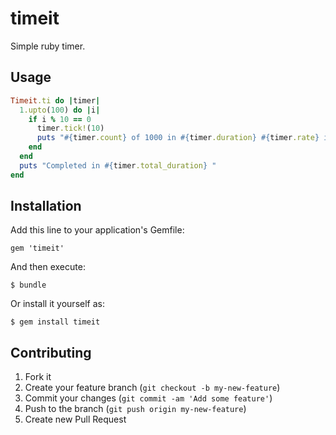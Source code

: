 # timeit

Simple ruby timer.

## Usage

```ruby
Timeit.ti do |timer|
  1.upto(100) do |i|
    if i % 10 == 0
      timer.tick!(10)
      puts "#{timer.count} of 1000 in #{timer.duration} #{timer.rate} items/s" 
    end
  end
  puts "Completed in #{timer.total_duration} "
end
```


## Installation

Add this line to your application's Gemfile:

    gem 'timeit'

And then execute:

    $ bundle

Or install it yourself as:

    $ gem install timeit


## Contributing

1. Fork it
2. Create your feature branch (`git checkout -b my-new-feature`)
3. Commit your changes (`git commit -am 'Add some feature'`)
4. Push to the branch (`git push origin my-new-feature`)
5. Create new Pull Request
